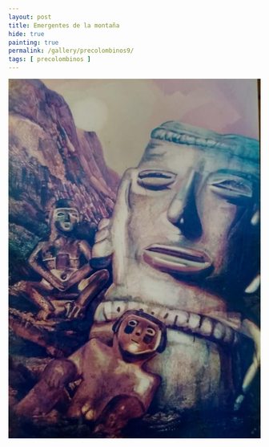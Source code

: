 ```yaml
---
layout: post
title: Emergentes de la montaña
hide: true
painting: true
permalink: /gallery/precolombinos9/
tags: [ precolombinos ]
---
```


![Emergentes de la montaña](/assets/img/paintings/precolomb_9.jpeg)

